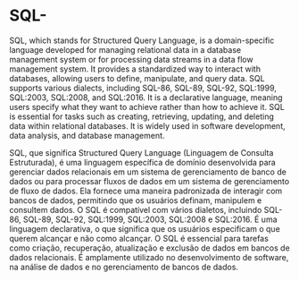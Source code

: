 # SQL-
SQL, which stands for Structured Query Language, is a domain-specific language developed for managing relational data in a database management system or for processing data streams in a data flow management system. It provides a standardized way to interact with databases, allowing users to define, manipulate, and query data. SQL supports various dialects, including SQL-86, SQL-89, SQL-92, SQL:1999, SQL:2003, SQL:2008, and SQL:2016. It is a declarative language, meaning users specify what they want to achieve rather than how to achieve it. SQL is essential for tasks such as creating, retrieving, updating, and deleting data within relational databases. It is widely used in software development, data analysis, and database management.

SQL, que significa Structured Query Language (Linguagem de Consulta Estruturada), é uma linguagem específica de domínio desenvolvida para gerenciar dados relacionais em um sistema de gerenciamento de banco de dados ou para processar fluxos de dados em um sistema de gerenciamento de fluxo de dados. Ela fornece uma maneira padronizada de interagir com bancos de dados, permitindo que os usuários definam, manipulem e consultem dados. O SQL é compatível com vários dialetos, incluindo SQL-86, SQL-89, SQL-92, SQL:1999, SQL:2003, SQL:2008 e SQL:2016. É uma linguagem declarativa, o que significa que os usuários especificam o que querem alcançar e não como alcançar. O SQL é essencial para tarefas como criação, recuperação, atualização e exclusão de dados em bancos de dados relacionais. É amplamente utilizado no desenvolvimento de software, na análise de dados e no gerenciamento de bancos de dados.
